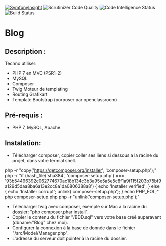 [![SymfonyInsight](https://insight.symfony.com/projects/73b79d08-0db1-45c2-af8d-5f360ffdb83b/mini.svg)](https://insight.symfony.com/projects/73b79d08-0db1-45c2-af8d-5f360ffdb83b) <img src="https://scrutinizer-ci.com/g/jucarre/blog/badges/quality-score.png?b=branche-V2" alt="Scrutinizer Code Quality" />  <img src="https://scrutinizer-ci.com/g/jucarre/blog/badges/code-intelligence.svg?b=branche-V2" alt="Code Intelligence Status" /> <img src="https://scrutinizer-ci.com/g/jucarre/blog/badges/build.png?b=branche-V2" alt="Build Status" />
# Blog

## Description :

Techno utiliser:
* PHP 7 en MVC (PSR1-2)
* MySQL
* Composer
* Twig Moteur de templating
* Routing Grafikart
* Template Bootstrap (porposer par openclassroom)

## Pré-requis : 

* PHP 7, MySQL, Apache.

## Instalation:

* Télécharger composer, copier coller ses liens si dessous a la racine du projet, dans votre termial shell.

php -r "copy('https://getcomposer.org/installer', 'composer-setup.php');"
php -r "if (hash_file('sha384', 'composer-setup.php') === '93b54496392c062774670ac18b134c3b3a95e5a5e5c8f1a9f115f203b75bf9a129d5daa8ba6a13e2cc8a1da0806388a8') { echo 'Installer verified'; } else { echo 'Installer corrupt'; unlink('composer-setup.php'); } echo PHP_EOL;"
php composer-setup.php
php -r "unlink('composer-setup.php');"

* Télécharger twig avec composer, exemple sur Mac à la racine du dossier: "php composer.phar install".
* Copier le contenu du fichier "/BDD.sql" vers votre base créé auparavant (dbname:"Blog" chez moi).
* Configurer la connexion à la base de donnée dans le fichier "/src/Model/Manager.php".
* L'adresse du serveur doit pointer à la racine du dossier.
